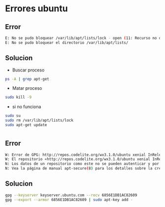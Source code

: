 Errores ubuntu
==============


Error
-----

```bash
E: No se pudo bloquear /var/lib/apt/lists/lock - open (11: Recurso no disponible temporalmente)
E: No se pudo bloquear el directorio /var/lib/apt/lists/
```

Solucion
--------

- Buscar proceso

```bash
ps -A | grep apt-get
```
- Matar proceso

```bash
sudo kill -9 
```

- si no funciona

```bash
sudo su
sudo rm /var/lib/apt/lists/lock
sudo apt-get update
```

#

Error
-----

```bash
W: Error de GPG: http://repos.codelite.org/wx3.1.0/ubuntu xenial InRelease: Las firmas siguientes no se pudieron verificar porque su clave pública no está disponible: NO_PUBKEY 6856E1DB1AC82609
W: El repositorio «http://repos.codelite.org/wx3.1.0/ubuntu xenial InRelease» no está firmado.
N: Los datos de un repositorio como este no se pueden autenticar y por tanto su uso es potencialmente peligroso.
N: Vea la página de manual apt-secure(8) para los detalles sobre la creación de repositorios y la configuración de usuarios.
```

Solucion
--------

```bash
gpg --keyserver keyserver.ubuntu.com --recv 6856E1DB1AC82609
gpg --export --armor 6856E1DB1AC82609 | sudo apt-key add -
```

